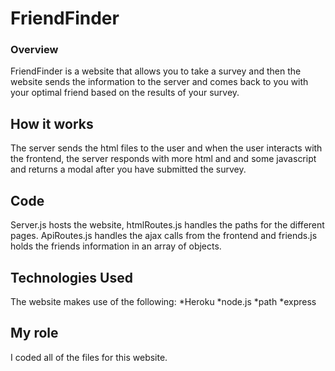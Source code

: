 # FriendFinder

### Overview

FriendFinder is a website that allows you to take a survey and then the website sends the information to the server and comes back to you with your optimal friend based on the results of your survey. 

## How it works

The server sends the html files to the user and when the user interacts with the frontend, the server responds with more html and and some javascript and returns a modal after you have submitted the survey.

## Code 

Server.js hosts the website, htmlRoutes.js handles the paths for the different pages. ApiRoutes.js handles the ajax calls from the frontend and friends.js holds the friends information in an array of objects.

## Technologies Used

The website makes use of the following:
    *Heroku 
    *node.js
    *path
    *express

## My role

I coded all of the files for this website.